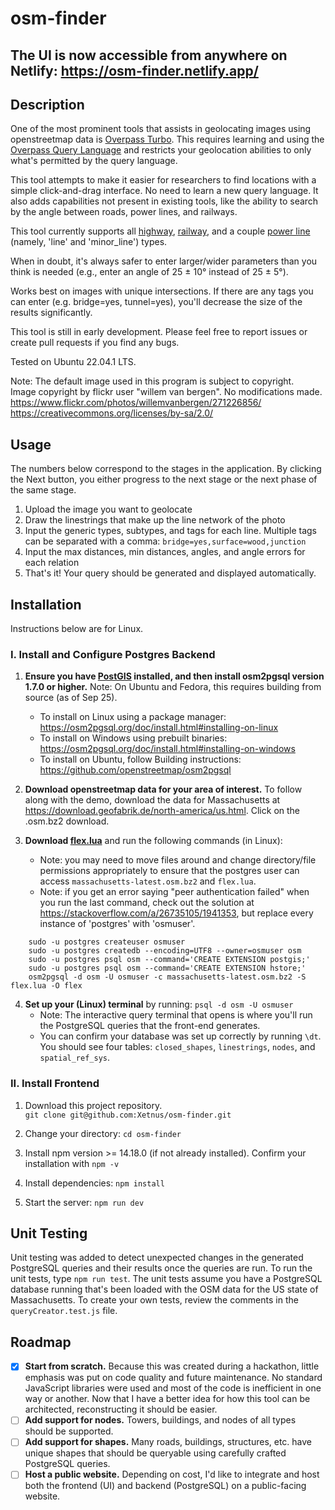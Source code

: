 # osm-finder

## The UI is now accessible from anywhere on Netlify: https://osm-finder.netlify.app/

## Description
One of the most prominent tools that assists in geolocating images using openstreetmap data is [Overpass Turbo](https://overpass-turbo.eu/). This requires learning and using the [Overpass Query Language](https://wiki.openstreetmap.org/wiki/Overpass_API/Overpass_QL) and restricts your geolocation abilities to only what's permitted by the query language.  

This tool attempts to make it easier for researchers to find locations with a simple click-and-drag interface. No need to learn a new query language. It also adds capabilities not present in existing tools, like the ability to search by the angle between roads, power lines, and railways.

This tool currently supports all [highway](https://wiki.openstreetmap.org/wiki/Key:highway), [railway](https://wiki.openstreetmap.org/wiki/Key:railway), and a couple [power line](https://wiki.openstreetmap.org/wiki/Key:power) (namely, 'line' and 'minor_line') types.

When in doubt, it's always safer to enter larger/wider parameters than you think is needed (e.g., enter an angle of 25 ± 10° instead of 25 ± 5°).

Works best on images with unique intersections. If there are any tags you can enter (e.g. bridge=yes, tunnel=yes), you'll decrease the size of the results significantly.

This tool is still in early development. Please feel free to report issues or create pull requests if you find any bugs.

Tested on Ubuntu 22.04.1 LTS. 

Note: The default image used in this program is subject to copyright.  
Image copyright by flickr user "willem van bergen". No modifications made.  
https://www.flickr.com/photos/willemvanbergen/271226856/  
https://creativecommons.org/licenses/by-sa/2.0/  

## Usage
The numbers below correspond to the stages in the application. By clicking the Next button, you either progress to the next stage or the next phase of the same stage.    
1. Upload the image you want to geolocate 
2. Draw the linestrings that make up the line network of the photo 
3. Input the generic types, subtypes, and tags for each line. Multiple tags can be separated with a comma: `bridge=yes,surface=wood,junction` 
4. Input the max distances, min distances, angles, and angle errors for each relation 
5. That's it! Your query should be generated and displayed automatically. 

## Installation
Instructions below are for Linux.

### I. Install and Configure Postgres Backend 
1. **Ensure you have [PostGIS](https://postgis.net/) installed, and then install osm2pgsql version 1.7.0 or higher.** Note: On Ubuntu and Fedora, this requires building from source (as of Sep 25).  
    - To install on Linux using a package manager: https://osm2pgsql.org/doc/install.html#installing-on-linux  
    - To install on Windows using prebuilt binaries: https://osm2pgsql.org/doc/install.html#installing-on-windows  
    - To install on Ubuntu, follow Building instructions: https://github.com/openstreetmap/osm2pgsql  

2. **Download openstreetmap data for your area of interest.** To follow along with the demo, download the data for Massachusetts at https://download.geofabrik.de/north-america/us.html. Click on the .osm.bz2 download.

3. **Download [flex.lua](https://github.com/Xetnus/osm-finder/blob/main/flex.lua)** and run the following commands (in Linux):
    - Note: you may need to move files around and change directory/file permissions appropriately to ensure that the postgres user can access `massachusetts-latest.osm.bz2` and `flex.lua`.
    - Note: if you get an error saying "peer authentication failed" when you run the last command, check out the solution at https://stackoverflow.com/a/26735105/1941353, but replace every instance of 'postgres' with 'osmuser'.

```
    sudo -u postgres createuser osmuser 
    sudo -u postgres createdb --encoding=UTF8 --owner=osmuser osm 
    sudo -u postgres psql osm --command='CREATE EXTENSION postgis;' 
    sudo -u postgres psql osm --command='CREATE EXTENSION hstore;' 
    osm2pgsql -d osm -U osmuser -c massachusetts-latest.osm.bz2 -S flex.lua -O flex 
```

4. **Set up your (Linux) terminal** by running: `psql -d osm -U osmuser` 
    - Note: The interactive query terminal that opens is where you'll run the PostgreSQL queries that the front-end generates.
    - You can confirm your database was set up correctly by running `\dt`. You should see four tables: `closed_shapes`, `linestrings`, `nodes`, and `spatial_ref_sys`.


### II. Install Frontend
1. Download this project repository.  
      `git clone git@github.com:Xetnus/osm-finder.git`

2. Change your directory: `cd osm-finder`

3. Install npm version >= 14.18.0 (if not already installed). Confirm your installation with `npm -v`

3. Install dependencies: `npm install`

4. Start the server: `npm run dev`

## Unit Testing
Unit testing was added to detect unexpected changes in the generated PostgreSQL queries and their results once the queries are run. To run the unit tests, type `npm run test`. The unit tests assume you have a PostgreSQL database running that's been loaded with the OSM data for the US state of Massachusetts. To create your own tests, review the comments in the `queryCreator.test.js` file. 

## Roadmap
- [x] **Start from scratch.** Because this was created during a hackathon, little emphasis was put on code quality and future maintenance. No standard JavaScript libraries were used and most of the code is inefficient in one way or another. Now that I have a better idea for how this tool can be architected, reconstructing it should be easier.
- [ ] **Add support for nodes.** Towers, buildings, and nodes of all types should be supported.
- [ ] **Add support for shapes.** Many roads, buildings, structures, etc. have unique shapes that should be queryable using carefully crafted PostgreSQL queries.
- [ ] **Host a public website.** Depending on cost, I'd like to integrate and host both the frontend (UI) and backend (PostgreSQL) on a public-facing website.
